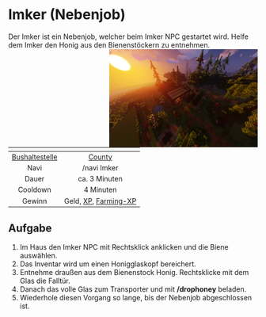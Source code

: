# Imker (Nebenjob)
Der Imker ist ein Nebenjob, welcher beim Imker NPC gestartet wird. Helfe dem Imker den Honig aus den Bienenstöckern zu entnehmen. <img align="right" width="300" eight="150" src="../../../assets/image/nebenjobs/Imker.png">

| <!-- --> | <!-- --> |
| :-: | :-: |
| [Bushaltestelle](../../pages/öpnv/bus.md) | [County](../../pages/gebiete/county.md) |
| Navi | /navi Imker |
| Dauer | ca. 3 Minuten |
| Cooldown | 4 Minuten |
| Gewinn | Geld, [XP](../../pages/allgemein.md), [Farming-XP](../../pages/skills/farming.md) |

## Aufgabe
1. Im Haus den Imker NPC mit Rechtsklick anklicken und die Biene auswählen.
2. Das Inventar wird um einen Honigglaskopf bereichert.
3. Entnehme draußen aus dem Bienenstock Honig. Rechtsklicke mit dem Glas die Falltür.
4. Danach das volle Glas zum Transporter und mit **/drophoney** beladen.
5. Wiederhole diesen Vorgang so lange, bis der Nebenjob abgeschlossen ist.
